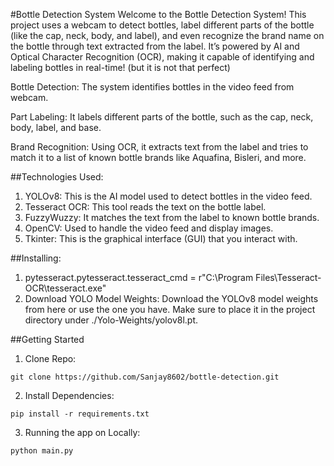 #Bottle Detection System
Welcome to the Bottle Detection System! This project uses a webcam to detect bottles, label different parts of the bottle (like the cap, neck, body, and label), and even recognize the brand name on the bottle through text extracted from the label. It’s powered by AI and Optical Character Recognition (OCR), making it capable of identifying and labeling bottles in real-time! (but it is not that perfect)


Bottle Detection: The system identifies bottles in the video feed from webcam.

Part Labeling: It labels different parts of the bottle, such as the cap, neck, body, label, and base.

Brand Recognition: Using OCR, it extracts text from the label and tries to match it to a list of known bottle brands like Aquafina, Bisleri, and more.

##Technologies Used:
1. YOLOv8: This is the AI model used to detect bottles in the video feed.
2. Tesseract OCR: This tool reads the text on the bottle label.
3. FuzzyWuzzy: It matches the text from the label to known bottle brands.
4. OpenCV: Used to handle the video feed and display images.
5. Tkinter: This is the graphical interface (GUI) that you interact with.

##Installing:
1. pytesseract.pytesseract.tesseract_cmd = r"C:\Program Files\Tesseract-OCR\tesseract.exe"
2. Download YOLO Model Weights: Download the YOLOv8 model weights from here or use the one you have. Make sure to place it in the project directory under ./Yolo-Weights/yolov8l.pt.

##Getting Started
1. Clone Repo:
```commandline 
git clone https://github.com/Sanjay8602/bottle-detection.git
```
2. Install Dependencies:
```commandline 
pip install -r requirements.txt
```
3. Running the app on Locally: 
```commandline 
python main.py
```

